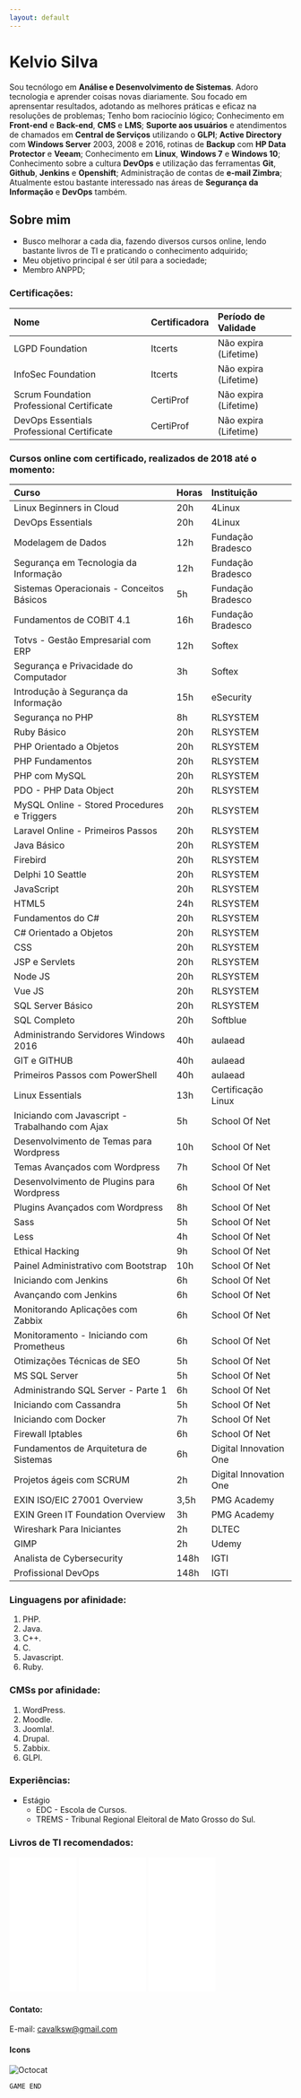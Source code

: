 ```yaml
---
layout: default
---
```


# Kelvio Silva

Sou tecnólogo em **Análise e Desenvolvimento de Sistemas**. Adoro tecnologia e aprender coisas novas diariamente. Sou focado em aprensentar resultados, adotando as melhores práticas e eficaz na resoluções de problemas; Tenho bom raciocínio lógico; Conhecimento em **Front-end** e **Back-end**, **CMS** e **LMS**; **Suporte aos usuários** e atendimentos de chamados em **Central de Serviços** utilizando o **GLPI**; **Active Directory** com **Windows Server** 2003, 2008 e 2016, rotinas de **Backup** com **HP Data Protector** e **Veeam**; Conhecimento em **Linux**, **Windows 7** e **Windows 10**; Conhecimento sobre a cultura **DevOps** e utilização das ferramentas **Git**, **Github**, **Jenkins** e **Openshift**; Administração de contas de **e-mail Zimbra**; Atualmente estou bastante interessado nas áreas de **Segurança da Informação** e **DevOps** também.

## Sobre mim

* Busco melhorar a cada dia, fazendo diversos cursos online, lendo bastante livros de TI e praticando o conhecimento adquirido;
* Meu objetivo principal é ser útil para a sociedade;
* Membro ANPPD;

### Certificações:

| Nome       | Certificadora | Período de Validade |
|:-------------|:------------------|:------|
| LGPD Foundation | Itcerts | Não expira (Lifetime) |
| InfoSec Foundation | Itcerts | Não expira (Lifetime) |
| Scrum Foundation Professional Certificate | CertiProf | Não expira (Lifetime) |
| DevOps Essentials Professional Certificate | CertiProf | Não expira (Lifetime) |

### Cursos online com certificado, realizados de 2018 até o momento:

| Curso       | Horas          | Instituição |
|:-------------|:------------------|:------|
| Linux Beginners in Cloud | 20h | 4Linux  |
| DevOps Essentials | 20h | 4Linux  |
| Modelagem de Dados | 12h | Fundação Bradesco  |
| Segurança em Tecnologia da Informação | 12h | Fundação Bradesco  |
| Sistemas Operacionais - Conceitos Básicos | 5h | Fundação Bradesco  |
| Fundamentos de COBIT 4.1 | 16h | Fundação Bradesco  |
| Totvs - Gestão Empresarial com ERP | 12h | Softex  |
| Segurança e Privacidade do Computador | 3h | Softex  |
| Introdução à Segurança da Informação | 15h | eSecurity  |
| Segurança no PHP | 8h | RLSYSTEM  |
| Ruby Básico | 20h | RLSYSTEM  |
| PHP Orientado a Objetos | 20h | RLSYSTEM  |
| PHP Fundamentos | 20h | RLSYSTEM  |
| PHP com MySQL | 20h | RLSYSTEM  |
| PDO - PHP Data Object | 20h | RLSYSTEM  |
| MySQL Online - Stored Procedures e Triggers | 20h | RLSYSTEM  |
| Laravel Online - Primeiros Passos | 20h | RLSYSTEM  |
| Java Básico | 20h | RLSYSTEM  |
| Firebird | 20h | RLSYSTEM  |
| Delphi 10 Seattle | 20h | RLSYSTEM  |
| JavaScript | 20h | RLSYSTEM  |
| HTML5 | 24h | RLSYSTEM  |
| Fundamentos do C# | 20h | RLSYSTEM  |
| C# Orientado a Objetos | 20h | RLSYSTEM  |
| CSS | 20h | RLSYSTEM  |
| JSP e Servlets | 20h | RLSYSTEM  |
| Node JS | 20h | RLSYSTEM  |
| Vue JS | 20h | RLSYSTEM  |
| SQL Server Básico | 20h | RLSYSTEM  |
| SQL Completo | 20h | Softblue  |
| Administrando Servidores Windows 2016 | 40h | aulaead  |
| GIT e GITHUB  | 40h | aulaead  |
| Primeiros Passos com PowerShell | 40h | aulaead  |
| Linux Essentials | 13h | Certificação Linux  |
| Iniciando com Javascript - Trabalhando com Ajax | 5h | School Of Net  |
| Desenvolvimento de Temas para Wordpress | 10h | School Of Net  |
| Temas Avançados com Wordpress | 7h | School Of Net  |
| Desenvolvimento de Plugins para Wordpress | 6h | School Of Net  |
| Plugins Avançados com Wordpress | 8h | School Of Net  |
| Sass | 5h | School Of Net  |
| Less | 4h | School Of Net  |
| Ethical Hacking | 9h | School Of Net  |
| Painel Administrativo com Bootstrap | 10h | School Of Net  |
| Iniciando com Jenkins | 6h | School Of Net  |
| Avançando com Jenkins | 6h | School Of Net  |
| Monitorando Aplicações com Zabbix | 6h | School Of Net  |
| Monitoramento - Iniciando com Prometheus | 6h | School Of Net  |
| Otimizações Técnicas de SEO | 5h | School Of Net  |
| MS SQL Server | 5h | School Of Net  |
| Administrando SQL Server - Parte 1 | 6h | School Of Net  |
| Iniciando com Cassandra | 5h | School Of Net  |
| Iniciando com Docker | 7h | School Of Net  |
| Firewall Iptables | 6h | School Of Net  |
| Fundamentos de Arquitetura de Sistemas | 6h | Digital Innovation One  |
| Projetos ágeis com SCRUM | 2h | Digital Innovation One  |
| EXIN ISO/EIC 27001 Overview | 3,5h | PMG Academy  |
| EXIN Green IT Foundation Overview | 3h | PMG Academy  |
| Wireshark Para Iniciantes | 2h | DLTEC  |
| GIMP | 2h | Udemy  |
| Analista de Cybersecurity | 148h | IGTI  |
| Profissional DevOps | 148h | IGTI  |

### Linguagens por afinidade:

1. PHP.
2. Java.
3. C++.
4. C.
5. Javascript.
6. Ruby.

### CMSs por afinidade:

1. WordPress.
2. Moodle.
3. Joomla!.
4. Drupal.
5. Zabbix.
6. GLPI.

### Experiências:

- Estágio
  - EDC - Escola de Cursos.
  - TREMS - Tribunal Regional Eleitoral de Mato Grosso do Sul.
  
### Livros de TI recomendados:

<iframe style="width:120px;height:240px;" marginwidth="0" marginheight="0" scrolling="no" frameborder="0" src="//ws-na.amazon-adsystem.com/widgets/q?ServiceVersion=20070822&OneJS=1&Operation=GetAdHtml&MarketPlace=BR&source=ac&ref=tf_til&ad_type=product_link&tracking_id=kelviosilva-20&marketplace=amazon&region=BR&placement=8574528609&asins=8574528609&linkId=f9229c0bfb6893643dd655cde5b6a867&show_border=false&link_opens_in_new_window=false&price_color=333333&title_color=bf002d&bg_color=ffffff">
</iframe>
<iframe style="width:120px;height:240px;" marginwidth="0" marginheight="0" scrolling="no" frameborder="0" src="//ws-na.amazon-adsystem.com/widgets/q?ServiceVersion=20070822&OneJS=1&Operation=GetAdHtml&MarketPlace=BR&source=ac&ref=tf_til&ad_type=product_link&tracking_id=kelviosilva-20&marketplace=amazon&region=BR&placement=8543107164&asins=8543107164&linkId=ec2075726e2d6525c8780c7540c48f32&show_border=false&link_opens_in_new_window=false&price_color=333333&title_color=bf002d&bg_color=ffffff">
</iframe>
<iframe style="width:120px;height:240px;" marginwidth="0" marginheight="0" scrolling="no" frameborder="0" src="//ws-na.amazon-adsystem.com/widgets/q?ServiceVersion=20070822&OneJS=1&Operation=GetAdHtml&MarketPlace=BR&source=ac&ref=tf_til&ad_type=product_link&tracking_id=kelviosilva-20&marketplace=amazon&region=BR&placement=8574529370&asins=8574529370&linkId=7dcbe499a053df4b089dafe825e627e4&show_border=false&link_opens_in_new_window=false&price_color=333333&title_color=bf002d&bg_color=ffffff">
</iframe>  
  
  
  
#### Contato:

E-mail: cavalksw@gmail.com

#### Icons

![Octocat](https://github.githubassets.com/images/icons/emoji/octocat.png)

```
GAME END
```

